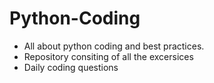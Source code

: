 # Python-Coding
- All about python coding and best practices.
- Repository consiting of all the excersices 
- Daily coding questions

